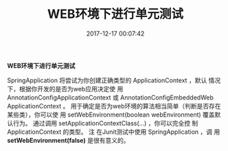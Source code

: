 ﻿---
title: WEB环境下进行单元测试
date: 2017-12-17 00:07:42
tags: [SpringBoot]
---

**WEB环境下进行单元测试**

<!--more-->

 SpringApplication	将尝试为你创建正确类型的	 ApplicationContext	，默认
情况下，根据你开发的是否为web应用决定使
用	 AnnotationConfigApplicationContext	或	 AnnotationConfigEmbeddedWeb
ApplicationContext	。
用于确定是否为web环境的算法相当简单（判断是否存在某些类），你可以使
用	 setWebEnvironment(boolean	webEnvironment)	覆盖默认行为。
通过调用	 setApplicationContextClass(…)	，你可以完全控
制	 ApplicationContext	的类型。
注	在Junit测试中使用	 SpringApplication	，调
用	 **setWebEnvironment(false)**	是很有意义的。




